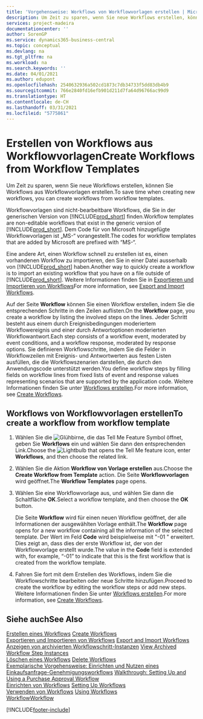 ```yaml
---
title: 'Vorgehensweise: Workflows von Workflowvorlagen erstellen | Microsoft Docs'
description: Um Zeit zu sparen, wenn Sie neue Workflows erstellen, können Sie Workflows aus Workflowvorlagen erstellen.
services: project-madeira
documentationcenter: ''
author: SorenGP
ms.service: dynamics365-business-central
ms.topic: conceptual
ms.devlang: na
ms.tgt_pltfrm: na
ms.workload: na
ms.search.keywords: ''
ms.date: 04/01/2021
ms.author: edupont
ms.openlocfilehash: 2540632936a502cd1873c7db34733f5dd83db4b9
ms.sourcegitcommit: 766e2840fd16efb901d211d7fa64d96766ac99d9
ms.translationtype: HT
ms.contentlocale: de-CH
ms.lasthandoff: 03/31/2021
ms.locfileid: "5775861"
---
```

# <a name="create-workflows-from-workflow-templates"></a><span data-ttu-id="363b3-103">Erstellen von Workflows aus Workflowvorlagen</span><span class="sxs-lookup"><span data-stu-id="363b3-103">Create Workflows from Workflow Templates</span></span>
<span data-ttu-id="363b3-104">Um Zeit zu sparen, wenn Sie neue Workflows erstellen, können Sie Workflows aus Workflowvorlagen erstellen.</span><span class="sxs-lookup"><span data-stu-id="363b3-104">To save time when creating new workflows, you can create workflows from workflow templates.</span></span>  

 <span data-ttu-id="363b3-105">Workflowvorlagen sind nicht-bearbeitbare Workflows, die Sie in der generischen Version von [!INCLUDE[prod_short](includes/prod_short.md)] finden.</span><span class="sxs-lookup"><span data-stu-id="363b3-105">Workflow templates are non-editable workflows that exist in the generic version of [!INCLUDE[prod_short](includes/prod_short.md)].</span></span> <span data-ttu-id="363b3-106">Dem Code für von Microsoft hinzugefügte Workflowvorlagen ist „MS-“ vorangestellt.</span><span class="sxs-lookup"><span data-stu-id="363b3-106">The codes for workflow templates that are added by Microsoft are prefixed with “MS-“.</span></span>  

 <span data-ttu-id="363b3-107">Eine andere Art, einen Workflow schnell zu erstellen ist es, einen vorhandenen Workflow zu importieren, den Sie in einer Datei ausserhalb von [!INCLUDE[prod_short](includes/prod_short.md)] haben.</span><span class="sxs-lookup"><span data-stu-id="363b3-107">Another way to quickly create a workflow is to import an existing workflow that you have on a file outside of [!INCLUDE[prod_short](includes/prod_short.md)].</span></span> <span data-ttu-id="363b3-108">Weitere Informationen finden Sie in [Exportieren und Importieren von Workflows](across-how-to-export-and-import-workflows.md)</span><span class="sxs-lookup"><span data-stu-id="363b3-108">For more information, see [Export and Import Workflows](across-how-to-export-and-import-workflows.md).</span></span>  

<span data-ttu-id="363b3-109">Auf der Seite **Workflow** können Sie einen Workflow erstellen, indem Sie die entsprechenden Schritte in den Zeilen auflisten.</span><span class="sxs-lookup"><span data-stu-id="363b3-109">On the **Workflow** page, you create a workflow by listing the involved steps on the lines.</span></span> <span data-ttu-id="363b3-110">Jeder Schritt besteht aus einem durch Ereignisbedingungen moderiertem Workflowereignis und einer durch Antwortoptionen moderierten Workflowantwort.</span><span class="sxs-lookup"><span data-stu-id="363b3-110">Each step consists of a workflow event, moderated by event conditions, and a workflow response, moderated by response options.</span></span> <span data-ttu-id="363b3-111">Sie definieren Workflowschritte, indem Sie die Felder in Workflowzeilen mit Ereignis- und Antwortwerten aus festen Listen ausfüllen, die die Workflowszenarien darstellen, die durch den Anwendungscode unterstützt werden.</span><span class="sxs-lookup"><span data-stu-id="363b3-111">You define workflow steps by filling fields on workflow lines from fixed lists of event and response values representing scenarios that are supported by the application code.</span></span> <span data-ttu-id="363b3-112">Weitere Informationen finden Sie unter [Workflows erstellen](across-how-to-create-workflows.md).</span><span class="sxs-lookup"><span data-stu-id="363b3-112">For more information, see [Create Workflows](across-how-to-create-workflows.md).</span></span>  

## <a name="to-create-a-workflow-from-workflow-template"></a><span data-ttu-id="363b3-113">Workflows von Workflowvorlagen erstellen</span><span class="sxs-lookup"><span data-stu-id="363b3-113">To create a workflow from workflow template</span></span>  
1.  <span data-ttu-id="363b3-114">Wählen Sie die ![Glühbirne, die das Tell Me Feature](media/ui-search/search_small.png "Tell Me-Funktion") Symbol öffnet, geben Sie **Workflows** ein und wählen Sie dann den entsprechenden Link.</span><span class="sxs-lookup"><span data-stu-id="363b3-114">Choose the ![Lightbulb that opens the Tell Me feature](media/ui-search/search_small.png "Tell me what you want to do") icon, enter **Workflows**, and then choose the related link.</span></span>  
2.  <span data-ttu-id="363b3-115">Wählen Sie die Aktion **Workflow von Vorlage erstellen** aus.</span><span class="sxs-lookup"><span data-stu-id="363b3-115">Choose the **Create Workflow from Template** action.</span></span> <span data-ttu-id="363b3-116">Die Seite **Workflowvorlagen** wird geöffnet.</span><span class="sxs-lookup"><span data-stu-id="363b3-116">The **Workflow Templates** page opens.</span></span>  
3.  <span data-ttu-id="363b3-117">Wählen Sie eine Workflowvorlage aus, und wählen Sie dann die Schaltfläche **OK**.</span><span class="sxs-lookup"><span data-stu-id="363b3-117">Select a workflow template, and then choose the **OK** button.</span></span>  

     <span data-ttu-id="363b3-118">Die Seite **Workflow** wird für einen neuen Workflow geöffnet, der alle Informationen der ausgewählten Vorlage enthält.</span><span class="sxs-lookup"><span data-stu-id="363b3-118">The **Workflow** page opens for a new workflow containing all the information of the selected template.</span></span> <span data-ttu-id="363b3-119">Der Wert im Feld **Code** wird beispielweise mit "-01 " erweitert. Dies zeigt an, dass dies der erste Workflow ist, der von der Workflowvorlage erstellt wurde.</span><span class="sxs-lookup"><span data-stu-id="363b3-119">The value in the **Code** field is extended with, for example, “-01” to indicate that this is the first workflow that is created from the workflow template.</span></span>  
4.  <span data-ttu-id="363b3-120">Fahren Sie fort mit dem Erstellen des Workflows, indem Sie die Workflowschritte bearbeiten oder neue Schritte hinzufügen.</span><span class="sxs-lookup"><span data-stu-id="363b3-120">Proceed to create the workflow by editing the workflow steps or add new steps.</span></span> <span data-ttu-id="363b3-121">Weitere Informationen finden Sie unter [Workflows erstellen](across-how-to-create-workflows.md).</span><span class="sxs-lookup"><span data-stu-id="363b3-121">For more information, see [Create Workflows](across-how-to-create-workflows.md).</span></span>  

## <a name="see-also"></a><span data-ttu-id="363b3-122">Siehe auch</span><span class="sxs-lookup"><span data-stu-id="363b3-122">See Also</span></span>  
 <span data-ttu-id="363b3-123">[Erstellen eines Workflows](across-how-to-create-workflows.md) </span><span class="sxs-lookup"><span data-stu-id="363b3-123">[Create Workflows](across-how-to-create-workflows.md) </span></span>  
 <span data-ttu-id="363b3-124">[Exportieren und Importieren von Workflows](across-how-to-export-and-import-workflows.md) </span><span class="sxs-lookup"><span data-stu-id="363b3-124">[Export and Import Workflows](across-how-to-export-and-import-workflows.md) </span></span>  
 <span data-ttu-id="363b3-125">[Anzeigen von archivierten Workflowschritt-Instanzen](across-how-to-view-archived-workflow-step-instances.md) </span><span class="sxs-lookup"><span data-stu-id="363b3-125">[View Archived Workflow Step Instances](across-how-to-view-archived-workflow-step-instances.md) </span></span>  
 <span data-ttu-id="363b3-126">[Löschen eines Workflows](across-how-to-delete-workflows.md) </span><span class="sxs-lookup"><span data-stu-id="363b3-126">[Delete Workflows](across-how-to-delete-workflows.md) </span></span>  
 <span data-ttu-id="363b3-127">[Exemplarische Vorgehensweise: Einrichten und Nutzen eines Einkaufsanfrage-Genehmigungsworkflows](walkthrough-setting-up-and-using-a-purchase-approval-workflow.md) </span><span class="sxs-lookup"><span data-stu-id="363b3-127">[Walkthrough: Setting Up and Using a Purchase Approval Workflow](walkthrough-setting-up-and-using-a-purchase-approval-workflow.md) </span></span>  
 <span data-ttu-id="363b3-128">[Einrichten von Workflows](across-set-up-workflows.md) </span><span class="sxs-lookup"><span data-stu-id="363b3-128">[Setting Up Workflows](across-set-up-workflows.md) </span></span>  
 <span data-ttu-id="363b3-129">[Verwenden von Workflows](across-use-workflows.md) </span><span class="sxs-lookup"><span data-stu-id="363b3-129">[Using Workflows](across-use-workflows.md) </span></span>  
 [<span data-ttu-id="363b3-130">Workflow</span><span class="sxs-lookup"><span data-stu-id="363b3-130">Workflow</span></span>](across-workflow.md)   


[!INCLUDE[footer-include](includes/footer-banner.md)]